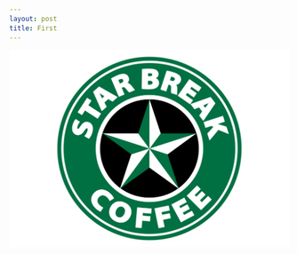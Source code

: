 ```yaml
---
layout: post
title: First
---
```


<html>
<head>
    <meta charset="utf-8">
    <meta name="description" content="">
    <title>Star Break Coffee</title>
    <!-- Bootstrap -->
    <link rel="stylesheet" href="css/bootstrap.min.css">
    <!-- Custom styling -->
    <link rel="stylesheet" href="css/style.css">
</head>

<body>
    <nav class="navbar navbar-default">
        <div class="container">
            <a class="navbar-brand" href="#"><img id="logo" src="img/logo.png"></a>      
        </div>
    </nav>
    <!-- Bootstrap grid setup -->
    <div class="container">
        <div class="row">
            <div id="chart-area"></div>
        </div>
    </div>
<!-- External JS libraries -->
<script src="js/d3.js"></script>
<!-- Custom JS -->
<script src="js/main.js"></script>

</body>
</html>









